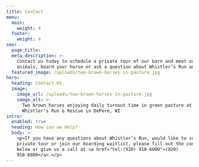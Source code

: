 ```yaml
---
title: Contact
menu:
  main:
    weight: 4
  footer:
    weight: 4
seo:
  page_title:
  meta_description: >-
    Contact us today to schedule a private tour of our barn and meet our
    animals, board your horse or ask a question about Whistler’s Run and Rescue.
  featured_image: /uploads/two-brown-horses-in-pasture.jpg
hero:
  heading: Contact Us
  image:
    image_url: /uploads/two-brown-horses-in-pasture.jpg
    image_alt: >-
      Two brown horses enjoying daily turnout time in green pasture at
      Whistler's Run & Rescue in DePere, WI
intro:
  enabled: true
  heading: How can we Help?
  body: >-
    <p>If you have any questions about Whistler’s Run, would like to schedule a
    private tour or join our boarding waitlist, please fill out the contact form
    below or give us a call at <a href="tel:(920) 918-6800">(920)
    918-6800</a>.</p>
---
```

